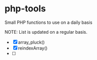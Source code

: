 # php-tools
 Small PHP functions to use on a daily basis

NOTE: List is updated on a regular basis.

- [x] array_pluck()
- [x] reindexArray()
- [ ] <to be continued>
